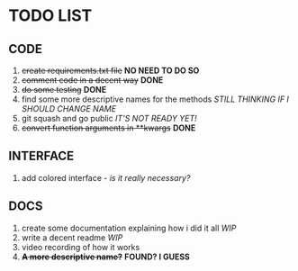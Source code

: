 # TODO LIST

## CODE
1. ~~create requirements.txt file~~ **NO NEED TO DO SO**
2. ~~comment code in a decent way~~ **DONE**
3. ~~do some testing~~ **DONE**
4. find some more descriptive names for the methods *STILL THINKING IF I SHOULD CHANGE NAME*
5. git squash and go public *IT'S NOT READY YET!*
6. ~~convert function arguments in \*\*kwargs~~ **DONE**

## INTERFACE
1. add colored interface - *is it really necessary?*

## DOCS
1. create some documentation explaining how i did it all *WIP*
2. write a decent readme *WIP*
3. video recording of how it works
4. ~~**A more descriptive name?**~~ **FOUND? I GUESS**
